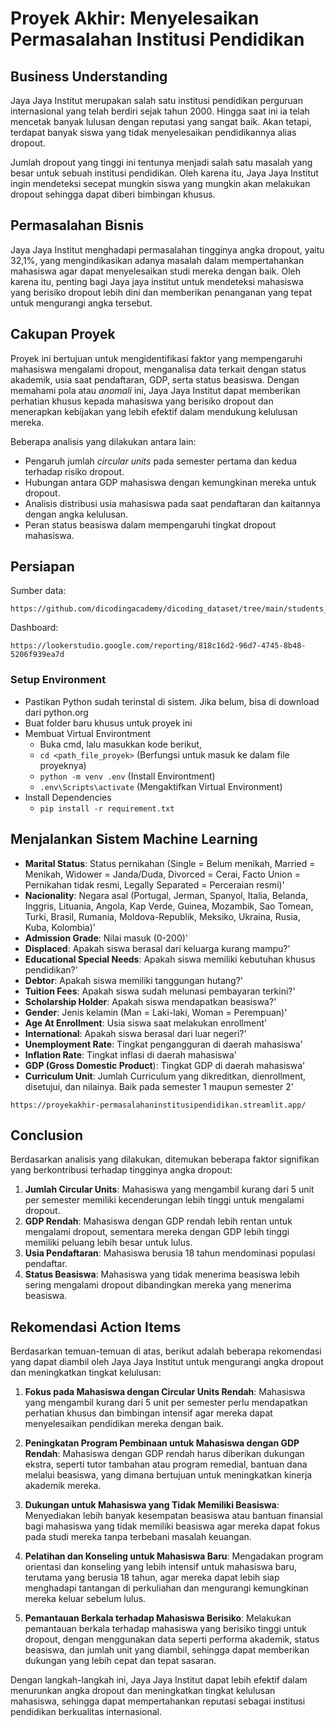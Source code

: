 # Proyek Akhir: Menyelesaikan Permasalahan Institusi Pendidikan

## Business Understanding

Jaya Jaya Institut merupakan salah satu institusi pendidikan perguruan internasional yang telah berdiri sejak tahun 2000. Hingga saat ini ia telah mencetak banyak lulusan dengan reputasi yang sangat baik. Akan tetapi, terdapat banyak siswa yang tidak menyelesaikan pendidikannya alias dropout.

Jumlah dropout yang tinggi ini tentunya menjadi salah satu masalah yang besar untuk sebuah institusi pendidikan. Oleh karena itu, Jaya Jaya Institut ingin mendeteksi secepat mungkin siswa yang mungkin akan melakukan dropout sehingga dapat diberi bimbingan khusus.

## Permasalahan Bisnis

Jaya Jaya Institut menghadapi permasalahan tingginya angka dropout, yaitu 32,1%, yang mengindikasikan adanya masalah dalam mempertahankan mahasiswa agar dapat menyelesaikan studi mereka dengan baik. Oleh karena itu, penting bagi Jaya jaya institut untuk mendeteksi mahasiswa yang berisiko dropout lebih dini dan memberikan penanganan yang tepat untuk mengurangi angka tersebut.

## Cakupan Proyek

Proyek ini bertujuan untuk mengidentifikasi faktor yang mempengaruhi mahasiswa mengalami dropout, menganalisa data terkait dengan status akademik, usia saat pendaftaran, GDP, serta status beasiswa. Dengan memahami pola atau _anomali_ ini, Jaya Jaya Institut dapat memberikan perhatian khusus kepada mahasiswa yang berisiko dropout dan menerapkan kebijakan yang lebih efektif dalam mendukung kelulusan mereka.

Beberapa analisis yang dilakukan antara lain:
- Pengaruh jumlah *circular units* pada semester pertama dan kedua terhadap risiko dropout.
- Hubungan antara GDP mahasiswa dengan kemungkinan mereka untuk dropout.
- Analisis distribusi usia mahasiswa pada saat pendaftaran dan kaitannya dengan angka kelulusan.
- Peran status beasiswa dalam mempengaruhi tingkat dropout mahasiswa.

## Persiapan

Sumber data: 
```
https://github.com/dicodingacademy/dicoding_dataset/tree/main/students_performance
```

Dashboard: 
```
https://lookerstudio.google.com/reporting/818c16d2-96d7-4745-8b48-5206f939ea7d
```

### Setup Environment

- Pastikan Python sudah terinstal di sistem. Jika belum,  bisa di download dari python.org
- Buat folder baru khusus untuk proyek ini
- Membuat Virtual Environtment
    - Buka cmd, lalu masukkan kode berikut,
    - `cd <path_file_proyek>`   (Berfungsi untuk masuk ke dalam file proyeknya)
    - `python -m venv .env`    (Install Environtment)
    - `.env\Scripts\activate`   (Mengaktifkan Virtual Environment)
- Install Dependencies
    - `pip install -r requirement.txt`

## Menjalankan Sistem Machine Learning

* **Marital Status**: Status pernikahan (Single = Belum menikah, Married = Menikah, Widower = Janda/Duda, Divorced = Cerai, Facto Union = Pernikahan tidak resmi, Legally Separated = Perceraian resmi)'
* **Nacionality**: Negara asal (Portugal, Jerman, Spanyol, Italia, Belanda, Inggris, Lituania, Angola, Kap Verde, Guinea, Mozambik, Sao Tomean, Turki, Brasil, Rumania, Moldova-Republik, Meksiko, Ukraina, Rusia, Kuba, Kolombia)'
* **Admission Grade**: Nilai masuk (0-200)'
* **Displaced**: Apakah siswa berasal dari keluarga kurang mampu?'
* **Educational Special Needs**: Apakah siswa memiliki kebutuhan khusus pendidikan?'
* **Debtor**: Apakah siswa memiliki tanggungan hutang?'
* **Tuition Fees**: Apakah siswa sudah melunasi pembayaran terkini?'
* **Scholarship Holder**: Apakah siswa mendapatkan beasiswa?'
* **Gender**: Jenis kelamin (Man = Laki-laki, Woman = Perempuan)'
* **Age At Enrollment**: Usia siswa saat melakukan enrollment'
* **International**: Apakah siswa berasal dari luar negeri?'
* **Unemployment Rate**: Tingkat pengangguran di daerah mahasiswa'
* **Inflation Rate**: Tingkat inflasi di daerah mahasiswa'
* **GDP (Gross Domestic Product**): Tingkat GDP di daerah mahasiswa'
* **Curriculum Unit**: Jumlah Curriculum yang dikreditkan, dienrollment, disetujui, dan nilainya. Baik pada semester 1 maupun semester 2'

```
https://proyekakhir-permasalahaninstitusipendidikan.streamlit.app/
```

## Conclusion

Berdasarkan analisis yang dilakukan, ditemukan beberapa faktor signifikan yang berkontribusi terhadap tingginya angka dropout:
1. **Jumlah Circular Units**: Mahasiswa yang mengambil kurang dari 5 unit per semester memiliki kecenderungan lebih tinggi untuk mengalami dropout.
2. **GDP Rendah**: Mahasiswa dengan GDP rendah lebih rentan untuk mengalami dropout, sementara mereka dengan GDP lebih tinggi memiliki peluang lebih besar untuk lulus.
3. **Usia Pendaftaran**: Mahasiswa berusia 18 tahun mendominasi populasi pendaftar.
4. **Status Beasiswa**: Mahasiswa yang tidak menerima beasiswa lebih sering mengalami dropout dibandingkan mereka yang menerima beasiswa.

## Rekomendasi Action Items

Berdasarkan temuan-temuan di atas, berikut adalah beberapa rekomendasi yang dapat diambil oleh Jaya Jaya Institut untuk mengurangi angka dropout dan meningkatkan tingkat kelulusan:

1. **Fokus pada Mahasiswa dengan Circular Units Rendah**: Mahasiswa yang mengambil kurang dari 5 unit per semester perlu mendapatkan perhatian khusus dan bimbingan intensif agar mereka dapat menyelesaikan pendidikan mereka dengan baik.
   
2. **Peningkatan Program Pembinaan untuk Mahasiswa dengan GDP Rendah**: Mahasiswa dengan GDP rendah harus diberikan dukungan ekstra, seperti tutor tambahan atau program remedial, bantuan dana melalui beasiswa, yang dimana bertujuan untuk meningkatkan kinerja akademik mereka.

3. **Dukungan untuk Mahasiswa yang Tidak Memiliki Beasiswa**: Menyediakan lebih banyak kesempatan beasiswa atau bantuan finansial bagi mahasiswa yang tidak memiliki beasiswa agar mereka dapat fokus pada studi mereka tanpa terbebani masalah keuangan.

4. **Pelatihan dan Konseling untuk Mahasiswa Baru**: Mengadakan program orientasi dan konseling yang lebih intensif untuk mahasiswa baru, terutama yang berusia 18 tahun, agar mereka dapat lebih siap menghadapi tantangan di perkuliahan dan mengurangi kemungkinan mereka keluar sebelum lulus.

5. **Pemantauan Berkala terhadap Mahasiswa Berisiko**: Melakukan pemantauan berkala terhadap mahasiswa yang berisiko tinggi untuk dropout, dengan menggunakan data seperti performa akademik, status beasiswa, dan jumlah unit yang diambil, sehingga dapat memberikan dukungan yang lebih cepat dan tepat sasaran.

Dengan langkah-langkah ini, Jaya Jaya Institut dapat lebih efektif dalam menurunkan angka dropout dan meningkatkan tingkat kelulusan mahasiswa, sehingga dapat mempertahankan reputasi sebagai institusi pendidikan berkualitas internasional.
